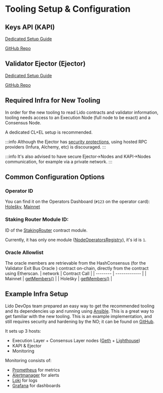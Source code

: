 # Tooling Setup & Configuration

## Keys API (KAPI)

[Dedicated Setup Guide](https://hackmd.io/@lido/S1Li-wXl3)

[GitHub Repo](https://github.com/lidofinance/lido-keys-api)

## Validator Ejector (Ejector)

[Dedicated Setup Guide](https://hackmd.io/@lido/BJvy7eWln)

[GitHub Repo](https://github.com/lidofinance/validator-ejector)

## Required Infra for New Tooling

In order for the new tooling to read Lido contracts and validator information, tooling needs access to an Execution Node (full node to be exact) and a Consensus Node.

A dedicated CL+EL setup is recommended.

:::info
Although the Ejector has [security protections](https://github.com/lidofinance/validator-ejector#safety-features), using hosted RPC providers (Infura, Alchemy, etc) is discouraged.
:::

:::info
It's also advised to have secure Ejector->Nodes and KAPI->Nodes communication, for example via a private network.
:::

## Common Configuration Options

### Operator ID

You can find it on the Operators Dashboard (`#123` on the operator card): [Holešky](https://holesky-operators.testnet.fi), [Mainnet](https://operators.lido.fi)

### Staking Router Module ID:

ID of the [StakingRouter](https://github.com/lidofinance/core/blob/master/contracts/0.8.9/StakingRouter.sol) contract module.

Currently, it has only one module ([NodeOperatorsRegistry](https://github.com/lidofinance/core/blob/master/contracts/0.4.24/nos/NodeOperatorsRegistry.sol)), it's id is `1`.

### Oracle Allowlist
The oracle members are retrievable from the HashConsensus (for the Validator Exit Bus Oracle ) contract on-chain, directly from the contract using Etherscan.
| network  | Contract Call |
| -------- | ------------- |
| Mainnet  | [getMembers()](https://etherscan.io/address/0x7FaDB6358950c5fAA66Cb5EB8eE5147De3df355a#readContract#F16) |
| Holešky  | [getMembers()](https://holesky.etherscan.io/address/0xe77Cf1A027d7C10Ee6bb7Ede5E922a181FF40E8f#readContract#F16) |

## Example Infra Setup

Lido DevOps team prepared an easy way to get the recommended tooling and its dependencies up and running using [Ansible](https://github.com/ansible/ansible). This is a great way to get familiar with the new tooling. This is an example implementation, and still requires security and hardening by the NO; it can be found on [GitHub](https://github.com/lidofinance/node-operators-setup).

It sets up 3 hosts:

- Execution Layer + Consensus Layer nodes ([Geth](https://github.com/ethereum/go-ethereum) + [Lighthouse](https://github.com/sigp/lighthouse))
- KAPI & Ejector
- Monitoring

Monitoring consists of:

- [Prometheus](https://github.com/prometheus/prometheus) for metrics
- [Alertmanager](https://github.com/prometheus/alertmanager) for alerts
- [Loki](https://github.com/grafana/loki) for logs
- [Grafana](https://github.com/grafana/grafana) for dashboards
